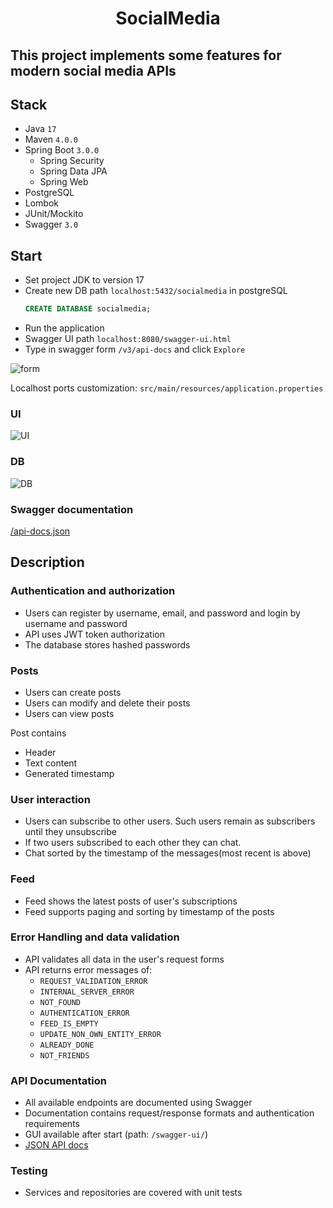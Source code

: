 <h1 align="center"> 
  SocialMedia
</h1>

## This project implements some features for modern social media APIs

## Stack

- Java ```17```
- Maven ```4.0.0```
- Spring Boot ```3.0.0```
    - Spring Security
    - Spring Data JPA
    - Spring Web
- PostgreSQL
- Lombok
- JUnit/Mockito
- Swagger ```3.0```

## Start

- Set project JDK to version 17
- Create new DB path ```localhost:5432/socialmedia``` in postgreSQL
  ```SQL
  CREATE DATABASE socialmedia;
  ```
- Run the application
- Swagger UI path ```localhost:8080/swagger-ui.html```
- Type in swagger form ```/v3/api-docs``` and click ```Explore```

<image
  src="/form.png"
  alt="form"
  caption="form">

Localhost ports customization: ```src/main/resources/application.properties```

### UI
<image
src="/UI.png"
alt="UI"
caption="UI">

### DB
<image
src="/DB.png"
alt="DB"
caption="DB">

### Swagger documentation

[/api-docs.json](https://github.com/ABolodurin/SocialMedia/blob/master/api-docs.json)

## Description

###	Authentication and authorization

- Users can register by username, email, and password
  and login by username and password
- API uses JWT token authorization
- The database stores hashed passwords

###	Posts

- Users can create posts
- Users can modify and delete their posts
- Users can view posts


Post contains
- Header
- Text content
- Generated timestamp

###	User interaction

- Users can subscribe to other users.
  Such users remain as subscribers until they unsubscribe
- If two users subscribed to each other they can chat.
- Chat sorted by the timestamp of the messages(most recent is above)

###	Feed

- Feed shows the latest posts of user's subscriptions
- Feed supports paging and sorting by timestamp of the posts

### Error Handling and data validation

- API validates all data in the user's request forms
- API returns error messages of:
    - ```REQUEST_VALIDATION_ERROR```
    - ```INTERNAL_SERVER_ERROR```
    - ```NOT_FOUND```
    - ```AUTHENTICATION_ERROR```
    - ```FEED_IS_EMPTY```
    - ```UPDATE_NON_OWN_ENTITY_ERROR```
    - ```ALREADY_DONE```
    - ```NOT_FRIENDS```

### API Documentation

- All available endpoints are documented using Swagger
- Documentation contains request/response formats
  and authentication requirements
- GUI available after start (path: ```/swagger-ui/```)
- [JSON API docs](https://github.com/ABolodurin/SocialMedia/blob/master/api-docs.json)

### Testing

- Services and repositories are covered with unit tests
